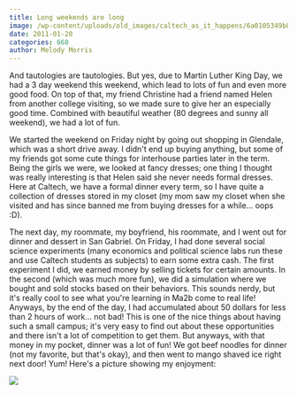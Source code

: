 ```yaml
---
title: Long weekends are long
image: /wp-content/uploads/old_images/caltech_as_it_happens/6a0105349b8251970b0148c7cc9632970c.jpg
date: 2011-01-20
categories: 668
author: Melody Morris
---
```



And tautologies are tautologies. But yes, due to Martin Luther King Day, we had a 3 day weekend this weekend, which lead to lots of fun and even more good food. On top of that, my friend Christine had a friend named Helen from another college visiting, so we made sure to give her an especially good time. Combined with beautiful weather (80 degrees and sunny all weekend), we had a lot of fun.

We started the weekend on Friday night by going out shopping in Glendale, which was a short drive away. I didn't end up buying anything, but some of my friends got some cute things for interhouse parties later in the term. Being the girls we were, we looked at fancy dresses; one thing I thought was really interesting is that Helen said she never needs formal dresses. Here at Caltech, we have a formal dinner every term, so I have quite a collection of dresses stored in my closet (my mom saw my closet when she visited and has since banned me from buying dresses for a while... oops :D).

The next day, my roommate, my boyfriend, his roommate, and I went out for dinner and dessert in San Gabriel. On Friday, I had done several social science experiments (many economics and political science labs run these and use Caltech students as subjects) to earn some extra cash. The first experiment I did, we earned money by selling tickets for certain amounts. In the second (which was much more fun), we did a simulation where we bought and sold stocks based on their behaviors. This sounds nerdy, but it's really cool to see what you're learning in Ma2b come to real life! Anyways, by the end of the day, I had accumulated about 50 dollars for less than 2 hours of work... not bad! This is one of the nice things about having such a small campus; it's very easy to find out about these opportunities and there isn't a lot of competition to get them. But anyways, with that money in my pocket, dinner was a lot of fun! We got beef noodles for dinner (not my favorite, but that's okay), and then went to mango shaved ice right next door! Yum! Here's a picture showing my enjoyment:


![](/old_images/caltech_as_it_happens/6a0105349b8251970b0147e1c380b5970b.jpg)
